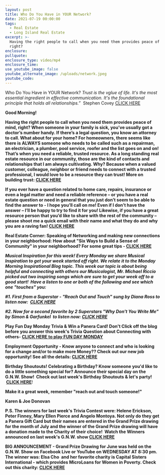 ```yaml
---
layout: post
title: Who Do You Have in YOUR Network?
date: 2021-07-19 00:00:00
tags:
  - Real Estate
  - Long Island Real Estate
excerpt: >-
  Having the right people to call when you need them provides peace of mind,
  right?
enclosure:
pullquote:
enclosure_type: video/mp4
enclosure_time:
use_youtube_image: false
youtube_alternate_image: /uploads/network.jpeg
youtube_code:
---
```

Who Do You Have in YOUR Network?&nbsp;*Trust is the vglue of life. It's the most essential ingredient in effective communication. It's the foundational principle that holds all relationships.”*&nbsp; Stephen Covey&nbsp;[CLICK HERE](https://youtu.be/gPdgSZAUgjE)

**Good Morning\!**

**Having the right people to call when you need them provides peace of mind, right? When someone in your family is sick, you’ve usually got a doctor’s number handy. If there’s a legal question, you know an attorney to call. What about for your home? For homeowners, there seems like there is ALWAYS someone who needs to be called such as a repairman, an electrician, a plumber, pool service, roofer and the list goes on and on\!&nbsp; That’s when you need a reliable, trusted resource. As a long standing real estate resource in our community, those are the kind of contacts and relationships that I am always cultivating. Why? Because when a valued customer, colleague, neighbor or friend needs to connect with a trusted professional, I would love to be a resource they can trust\! More on building trust:&nbsp;[CLICK HERE](https://youtu.be/gPdgSZAUgjE)**

**If you ever have a question related to home care, repairs, insurance or even a legal matter and need a reliable reference – or you have a real estate question or need in general that you just don’t seem to be able to find the answer to - I hope you’ll call on me\! Even if I don’t have the answer – I’ll be happy to try to find it for you\! Likewise, if you have a great resource person that you’d like to share with the rest of the community – please shoot me a quick email with their name and what they do and why you are a raving fan\!&nbsp;[CLICK HERE](https://contacts.byreferralonly.com/Form.aspx?Key=77D112437843C133E56EBA654B1462CD)**

**Real Estate Corner: Speaking of Networking and making new connections in your neighborhood: How about "Six Ways to Build a Sense of Community" in your neighborhood? For some great tips -&nbsp;[CLICK HERE](https://www.sheknows.com/living/articles/812171/6-ways-to-build-a-sense-of-community/#:~:text=1%20Get%20involved%20with%20community%20organizations.%20Get%20involved,part%20of%20something%20is%20in%20the%20classroom.%20)**

***Musical Inspiration for this week\! Every Monday we share Musical Inspiration to get your week started off right. We relate it to the Monday Morning Inspirational Blog topic. This week our topic is about being helpful and connecting with others our Musicologist, Mr. Michael Riccio picked out two inspiring songs which are sure to get your week off to a good start\!&nbsp; Have a listen to one or both of the following and see which one "touches" you:***

***\#1. First from a Superstar - "Reach Out and Touch" sung by Diana Ross to listen now: &nbsp;[CLICK HERE](https://youtu.be/BWBryeMJ9Fc)***

***\#2. Now for a second favorite by 2 Superstars "Why Don't You Write Me" by Simon & Garfunkel &nbsp;to listen now:&nbsp;[CLICK HERE](https://youtu.be/HvZZEi-gW2Y)***&nbsp;

**Play Fun Day Monday Trivia & Win a Panera Card\! Don't Click off the blog before you answer this week's Trivia Question about Connecting with others-&nbsp;**[**CLICK HERE to play FUN DAY MONDAY**](https://contacts.byreferralonly.com/Form.aspx?Key=5DDFF1A76AE335662187B4AFAD9B0A76)

**Employment Opportunity - Know anyone to connect and who is looking for a change and/or to make more Money?? Check out our new job opportunity\! See all the details:&nbsp;[CLICK HERE](https://contacts.byreferralonly.com/Form.aspx?Key=E69E228828AB95BB507E1A5EC0E7DD84)**

**Birthday Shoutouts\! Celebrating a Birthday? Know someone you'd like to do a little something special for? Announce their special day on the G.N.W. Show\!&nbsp; Check out last week's Birthday Shoutouts & let's party\! &nbsp;**[**CLICK HERE**](https://youtu.be/ze6YPAggz5Q?t=713)\!

**Make it a great week, remember "reach out and touch someone\!"**

**Karen & Joe Donovan**​​​​​​

**P.S. The winners for last week's Trivia Contest were: Helene Erickson, Peter Finney, Mary Ellen Pierce and Angelo Montoya. Not only do they get a Panera Gift Card but their names are entered in the Grand Prize drawing for the month of July and the winner of the Grand Prize drawing will have a donation made to the Charity of their choice\! &nbsp;Watch the Winners announced on last week's G.N.W. show&nbsp;[CLICK HERE](https://youtu.be/ze6YPAggz5Q?t=533)&nbsp;&nbsp; &nbsp;**​​​​​

**BIG ANNOUNCEMENT -&nbsp;Grand Prize Drawing for June was held on the G.N.W. Show on Facebook Live or YouTube on WEDNESDAY AT 8:30 pm. The winner was: Elsa Cho&nbsp; and her favorite charity is Capital Sisters International - which provides MicroLoans for Women in Poverty. Check out this charity:&nbsp;[CLICK HERE](http://www.capitalsisters.org/)**

&nbsp;
